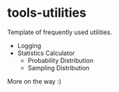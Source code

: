 # tools-utilities
Template of frequently used utilities.

- Logging
- Statistics Calculator
    - Probability Distribution
    - Sampling Distribution

More on the way :)